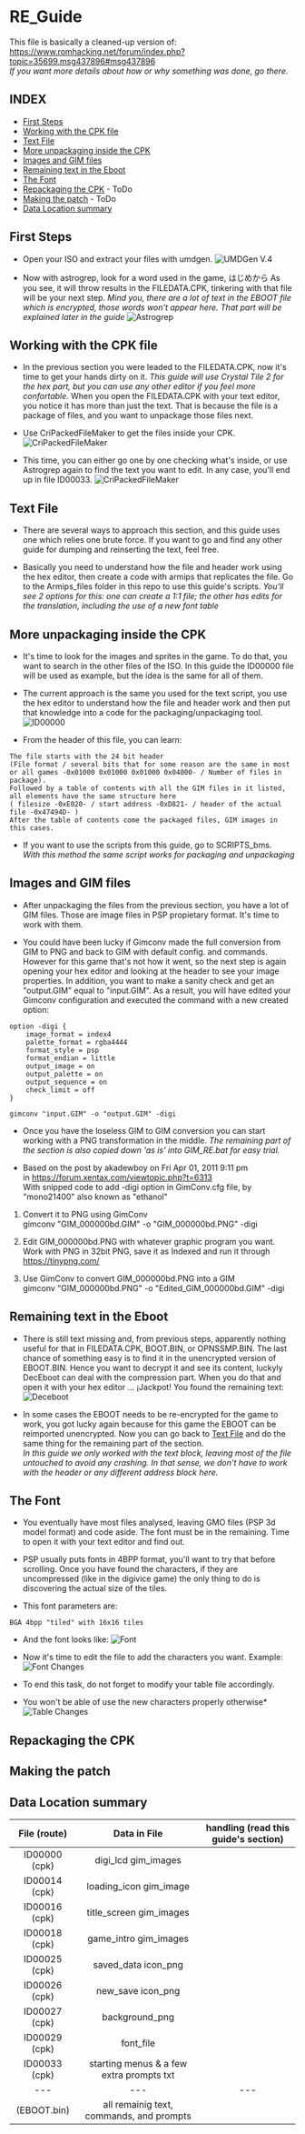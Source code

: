 # RE_Guide

This file is basically a cleaned-up version of:  
https://www.romhacking.net/forum/index.php?topic=35699.msg437896#msg437896  
*If you want more details about how or why something was done, go there.*

## INDEX 
- [First Steps](#First-Steps)
- [Working with the CPK file](#Working-with-the-CPK-file)
- [Text File](#Text-File)
- [More unpackaging inside the CPK](#More-unpackaging-inside-the-CPK)
- [Images and GIM files](#Images-and-GIM-files)
- [Remaining text in the Eboot](#Remaining-text-in-the-Eboot)
- [The Font](#The-Font)
- [Repackaging the CPK](#Repackaging-the-CPK) - ToDo
- [Making the patch](#Making-the-patch) - ToDo
- [Data Location summary](#Data-Location-summary)


## First Steps

- Open your ISO and extract your files with umdgen.
![UMDGen V.4](https://imgur.com/bZgTET9.png)

- Now with astrogrep, look for a word used in the game, はじめから
As you see, it will throw results in the FILEDATA.CPK, tinkering with that file will be your next step.
*Mind you, there are a lot of text in the EBOOT file which is encrypted, those words won't appear here. 
That part will be explained later in the guide*
![Astrogrep](https://imgur.com/RCyQVqe.png)


## Working with the CPK file

- In the previous section you were leaded to the FILEDATA.CPK, now it's time to get your hands dirty on it.
*This guide will use Crystal Tile 2 for the hex part, but you can use any other editor if you feel more confortable.*
When you open the FILEDATA.CPK with your text editor, you notice it has more than just the text. That is because the
file is a package of files, and you want to unpackage those files next.

- Use CriPackedFileMaker to get the files inside your CPK.
![CriPackedFileMaker](https://imgur.com/GcipI9C.png)

- This time, you can either go one by one checking what's inside, or use Astrogrep again to find the text you want 
to edit. In any case, you'll end up in file ID00033.
![CriPackedFileMaker](https://imgur.com/7xk7WMG.png)


## Text File

- There are several ways to approach this section, and this guide uses one which relies one brute force. 
If you want to go and find any other guide for dumping and reinserting the text, feel free.

- Basically you need to understand how the file and header work using the hex editor, then create a code with 
armips that replicates the file. Go to the Armips_files folder in this repo to use this guide's scripts. 
*You'll see 2 options for this: one can create a 1:1 file; the other has edits for the translation, including 
the use of a new font table*


## More unpackaging inside the CPK

- It's time to look for the images and sprites in the game. To do that, you want to search in the other files of 
the ISO. In this guide the ID00000 file will be used as example, but the idea is the same for all of them.

- The current approach is the same you used for the text script, you use the hex editor to understand how the file and
header work and then put that knowledge into a code for the packaging/unpackaging tool.
![ID00000](https://imgur.com/xLBbtRo.png)

- From the header of this file, you can learn:  
````
The file starts with the 24 bit header  
(File format / several bits that for some reason are the same in most or all games -0x01000 0x01000 0x01000 0x04000- / Number of files in package).  
Followed by a table of contents with all the GIM files in it listed, all elements have the same structure here  
( filesize -0xE020- / start address -0xD821- / header of the actual file -0x47494D- )  
After the table of contents come the packaged files, GIM images in this cases. 
```` 

- If you want to use the scripts from this guide, go to SCRIPTS_bms.  
*With this method the same script works for packaging and unpackaging*


## Images and GIM files

- After unpackaging the files from the previous section, you have a lot of GIM files. Those are image files in PSP
propietary format. It's time to work with them.

- You could have been lucky if Gimconv made the full conversion from GIM to PNG and back to GIM with default config.
 and commands. However for this game that's not how it went, so the next step is again opening your hex editor and 
 looking at the header to see your image properties. In addition, you want to make a sanity check and get an 
 "output.GIM" equal to "input.GIM". As a result, you will have edited your Gimconv configuration and executed the 
 command with a new created option:
````
option -digi {
    image_format = index4
    palette_format = rgba4444
    format_style = psp
    format_endian = little
    output_image = on
    output_palette = on
    output_sequence = on
    check_limit = off
}
  
gimconv "input.GIM" -o "output.GIM" -digi 
````

- Once you have the loseless GIM to GIM conversion you can start working with a PNG transformation in the middle.
*The remaining part of the section is also copied down 'as is' into GIM_RE.bat for easy trial.*

- Based on the post by akadewboy on Fri Apr 01, 2011 9:11 pm  
in https://forum.xentax.com/viewtopic.php?t=6313  
With snipped code to add -digi option in GimConv.cfg file, by "mono21400" also known as "ethanol"

1. Convert it to PNG using GimConv  
gimconv "GIM_000000bd.GIM" -o "GIM_000000bd.PNG" -digi  
  
2. Edit GIM_000000bd.PNG with whatever graphic program you want.  
Work with PNG in 32bit PNG, save it as Indexed and run it through https://tinypng.com/  
  
3. Use GimConv to convert GIM_000000bd.PNG into a GIM  
gimconv "GIM_000000bd.PNG" -o "Edited_GIM_000000bd.GIM" -digi


## Remaining text in the Eboot

- There is still text missing and, from previous steps, apparently nothing useful for that in FILEDATA.CPK, BOOT.BIN, or OPNSSMP.BIN. The last chance of something easy is to find it in the unencrypted version of EBOOT.BIN. Hence you
want to decrypt it and see its content, luckyly DecEboot can deal with the compression part. When you do that and open it with your hex editor ...  ¡Jackpot! You found the remaining text:
![Deceboot](https://imgur.com/S3CZJmz.png)

- In some cases the EBOOT needs to be re-encrypted for the game to work, you got lucky again because for this game 
the EBOOT can be reimported unencrypted. Now you can go back to [Text File](#Text-File) and do the same thing for the 
remaining part of the section.  
*In this guide we only worked with the text block, leaving most of the file untouched to avoid any crashing.
In that sense, we don't have to work with the header or any different address block here.*


## The Font

- You eventually have most files analysed, leaving GMO files (PSP 3d model format) and code aside. 
The font must be in the remaining. Time to open it with your text editor and find out.  

- PSP usually puts fonts in 4BPP format, you'll want to try that before scrolling. Once you have found the characters, 
if they are uncompressed (like in the digivice game) the only thing to do is discovering the actual size of the tiles. 

- This font parameters are:
````
BGA 4bpp "tiled" with 16x16 tiles
````

- And the font looks like:
![Font](https://imgur.com/MT729WV.png)

- Now it's time to edit the file to add the characters you want. Example:
![Font Changes](https://imgur.com/IxWZh74.png)

- To end this task, do not forget to modify your table file accordingly.  
* You won't be able of use the new characters properly otherwise*
![Table Changes](https://imgur.com/CjXA0uX.png)


## Repackaging the CPK

## Making the patch

## Data Location summary

| File (route) | Data in File | handling (read this guide's section)
|:---:|:---:|:---:|
| ID00000 (cpk)  | digi_lcd gim_images |
| ID00014 (cpk) | loading_icon gim_image |
| ID00016 (cpk) | title_screen gim_images | 
| ID00018 (cpk) | game_intro gim_images |
| ID00025 (cpk) | saved_data icon_png |
| ID00026 (cpk) | new_save icon_png |
| ID00027 (cpk) | background_png |
| ID00029 (cpk) | font_file |
| ID00033 (cpk) |  starting menus & a few extra prompts txt |
|---|---|---|
| (EBOOT.bin) | all remainig text, commands, and prompts |



